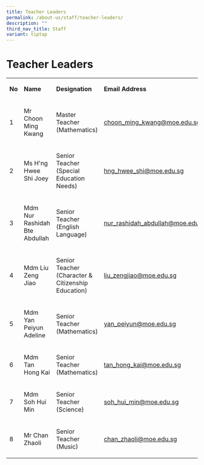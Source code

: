 ```yaml
---
title: Teacher Leaders
permalink: /about-us/staff/teacher-leaders/
description: ""
third_nav_title: Staff
variant: tiptap
---
```

<h1><strong>Teacher Leaders</strong></h1><table><tbody><tr><td rowspan="1" colspan="1"><p><strong>No</strong></p></td><td rowspan="1" colspan="1"><p><strong>Name</strong></p></td><td rowspan="1" colspan="1"><p><strong>Designation</strong></p></td><td rowspan="1" colspan="1"><p><strong>Email Address</strong></p></td></tr><tr><td rowspan="1" colspan="1"><p>1</p></td><td rowspan="1" colspan="1"><p>Mr Choon Ming Kwang</p></td><td rowspan="1" colspan="1"><p>Master Teacher<br>(Mathematics)</p></td><td rowspan="1" colspan="1"><p><a href="mailto:choon_ming_kwang@moe.edu.sg" rel="noopener noreferrer nofollow" target="_blank">choon_ming_kwang@moe.edu.sg</a></p></td></tr><tr><td rowspan="1" colspan="1"><p>2</p></td><td rowspan="1" colspan="1"><p>Ms H'ng Hwee Shi Joey</p></td><td rowspan="1" colspan="1"><p>Senior Teacher<br>(Special Education Needs)</p></td><td rowspan="1" colspan="1"><p><a href="mailto:hng_hwee_shi@moe.edu.sg" rel="noopener noreferrer nofollow" target="_blank">hng_hwee_shi@moe.edu.sg</a></p></td></tr><tr><td rowspan="1" colspan="1"><p>3</p></td><td rowspan="1" colspan="1"><p>Mdm Nur Rashidah Bte Abdullah</p></td><td rowspan="1" colspan="1"><p>Senior Teacher<br>(English Language)</p></td><td rowspan="1" colspan="1"><p><a href="mailto:nur_rashidah_abdullah@moe.edu.sg" rel="noopener noreferrer nofollow" target="_blank">nur_rashidah_abdullah@moe.edu.sg</a></p></td></tr><tr><td rowspan="1" colspan="1"><p>4</p></td><td rowspan="1" colspan="1"><p>Mdm Liu Zeng Jiao</p></td><td rowspan="1" colspan="1"><p>Senior Teacher<br>(Character &amp; Citizenship Education)</p></td><td rowspan="1" colspan="1"><p><a href="mailto:liu_zengjiao@moe.edu.sg" rel="noopener noreferrer nofollow" target="_blank">liu_zengjiao@moe.edu.sg</a></p></td></tr><tr><td rowspan="1" colspan="1"><p>5</p></td><td rowspan="1" colspan="1"><p>Mdm Yan Peiyun Adeline</p></td><td rowspan="1" colspan="1"><p>Senior Teacher<br>(Mathematics)</p></td><td rowspan="1" colspan="1"><p><a href="mailto:yan_peiyun@moe.edu.sg" rel="noopener noreferrer nofollow" target="_blank">yan_peiyun@moe.edu.sg</a></p></td></tr><tr><td rowspan="1" colspan="1"><p>6</p></td><td rowspan="1" colspan="1"><p>Mdm Tan Hong Kai</p></td><td rowspan="1" colspan="1"><p>Senior Teacher<br>(Mathematics)</p></td><td rowspan="1" colspan="1"><p><a href="mailto:tan_hong_kai@moe.edu.sg" rel="noopener noreferrer nofollow" target="_blank">tan_hong_kai@moe.edu.sg</a></p></td></tr><tr><td rowspan="1" colspan="1"><p>7</p></td><td rowspan="1" colspan="1"><p>Mdm Soh Hui Min</p></td><td rowspan="1" colspan="1"><p>Senior Teacher<br>(Science)</p></td><td rowspan="1" colspan="1"><p><a href="mailto:soh_hui_min@moe.edu.sg" rel="noopener noreferrer nofollow" target="_blank">soh_hui_min@moe.edu.sg</a></p></td></tr><tr><td rowspan="1" colspan="1"><p>8</p></td><td rowspan="1" colspan="1"><p>Mr Chan Zhaoli</p></td><td rowspan="1" colspan="1"><p>Senior Teacher<br>(Music)</p></td><td rowspan="1" colspan="1"><p><a href="mailto:chan_zhaoli@moe.edu.sg" rel="noopener noreferrer nofollow" target="_blank">chan_zhaoli@moe.edu.sg</a></p></td></tr></tbody></table><p></p>